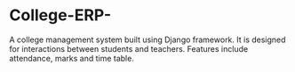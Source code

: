# College-ERP-
A college management system built using Django framework. It is designed for interactions between students and teachers. Features include attendance, marks and time table.
